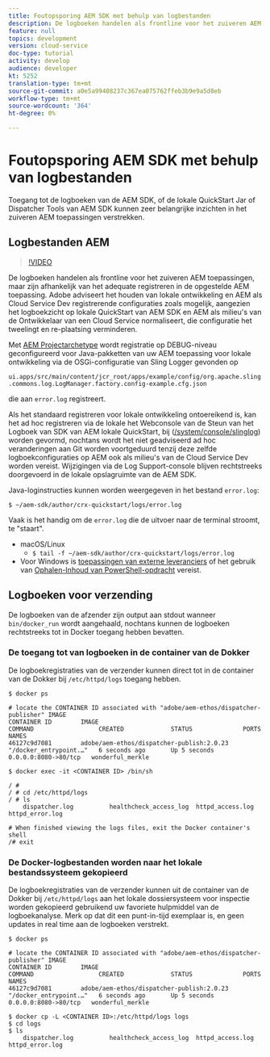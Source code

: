 ```yaml
---
title: Foutopsporing AEM SDK met behulp van logbestanden
description: De logboeken handelen als frontline voor het zuiveren AEM toepassingen, maar zijn afhankelijk van het adequate registreren in de opgestelde AEM toepassing.
feature: null
topics: development
version: cloud-service
doc-type: tutorial
activity: develop
audience: developer
kt: 5252
translation-type: tm+mt
source-git-commit: a0e5a99408237c367ea075762ffeb3b9e9a5d8eb
workflow-type: tm+mt
source-wordcount: '364'
ht-degree: 0%

---
```



# Foutopsporing AEM SDK met behulp van logbestanden

Toegang tot de logboeken van de AEM SDK, of de lokale QuickStart Jar of Dispatcher Tools van AEM SDK kunnen zeer belangrijke inzichten in het zuiveren AEM toepassingen verstrekken.

## Logbestanden AEM

>[!VIDEO](https://video.tv.adobe.com/v/34334/?quality=12&learn=on)

De logboeken handelen als frontline voor het zuiveren AEM toepassingen, maar zijn afhankelijk van het adequate registreren in de opgestelde AEM toepassing. Adobe adviseert het houden van lokale ontwikkeling en AEM als Cloud Service Dev registrerende configuraties zoals mogelijk, aangezien het logboekzicht op lokale QuickStart van AEM SDK en AEM als milieu&#39;s van de Ontwikkelaar van een Cloud Service normaliseert, die configuratie het tweelingt en re-plaatsing verminderen.

Met [AEM Projectarchetype](https://github.com/adobe/aem-project-archetype) wordt registratie op DEBUG-niveau geconfigureerd voor Java-pakketten van uw AEM toepassing voor lokale ontwikkeling via de OSGi-configuratie van Sling Logger gevonden op

`ui.apps/src/main/content/jcr_root/apps/example/config/org.apache.sling.commons.log.LogManager.factory.config-example.cfg.json`

die aan `error.log` registreert.

Als het standaard registreren voor lokale ontwikkeling ontoereikend is, kan het ad hoc registreren via de lokale het Webconsole van de Steun van het Logboek van SDK van AEM lokale QuickStart, bij ([/system/console/slinglog](http://localhost:4502/system/console/slinglog)) worden gevormd, nochtans wordt het niet geadviseerd ad hoc veranderingen aan Git worden voortgeduurd tenzij deze zelfde logboekconfiguraties op AEM ook als milieu&#39;s van de Cloud Service Dev worden vereist. Wijzigingen via de Log Support-console blijven rechtstreeks doorgevoerd in de lokale opslagruimte van de AEM SDK.

Java-loginstructies kunnen worden weergegeven in het bestand `error.log`:

```
$ ~/aem-sdk/author/crx-quickstart/logs/error.log
```

Vaak is het handig om de `error.log` die de uitvoer naar de terminal stroomt, te &quot;staart&quot;.

+ macOS/Linux
   + `$ tail -f ~/aem-sdk/author/crx-quickstart/logs/error.log`
+ Voor Windows is [toepassingen van externe leveranciers](https://stackoverflow.com/questions/187587/a-windows-equivalent-of-the-unix-tail-command) of het gebruik van [Ophalen-Inhoud van PowerShell-opdracht](https://stackoverflow.com/a/46444596/133936) vereist.

## Logboeken voor verzending

De logboeken van de afzender zijn output aan stdout wanneer `bin/docker_run` wordt aangehaald, nochtans kunnen de logboeken rechtstreeks tot in Docker toegang hebben bevatten.

### De toegang tot van logboeken in de container van de Dokker

De logboekregistraties van de verzender kunnen direct tot in de container van de Dokker bij `/etc/httpd/logs` toegang hebben.

```shell
$ docker ps

# locate the CONTAINER ID associated with "adobe/aem-ethos/dispatcher-publisher" IMAGE
CONTAINER ID        IMAGE                                       COMMAND                  CREATED             STATUS              PORTS                  NAMES
46127c9d7081        adobe/aem-ethos/dispatcher-publish:2.0.23   "/docker_entrypoint.…"   6 seconds ago       Up 5 seconds        0.0.0.0:8080->80/tcp   wonderful_merkle

$ docker exec -it <CONTAINER ID> /bin/sh

/ # 
/ # cd /etc/httpd/logs
/ # ls
    dispatcher.log          healthcheck_access_log  httpd_access.log        httpd_error.log

# When finished viewing the logs files, exit the Docker container's shell
/# exit
```

### De Docker-logbestanden worden naar het lokale bestandssysteem gekopieerd

De logboekregistraties van de verzender kunnen uit de container van de Dokker bij `/etc/httpd/logs` aan het lokale dossiersysteem voor inspectie worden gekopieerd gebruikend uw favoriete hulpmiddel van de logboekanalyse. Merk op dat dit een punt-in-tijd exemplaar is, en geen updates in real time aan de logboeken verstrekt.

```shell
$ docker ps

# locate the CONTAINER ID associated with "adobe/aem-ethos/dispatcher-publisher" IMAGE
CONTAINER ID        IMAGE                                       COMMAND                  CREATED             STATUS              PORTS                  NAMES
46127c9d7081        adobe/aem-ethos/dispatcher-publish:2.0.23   "/docker_entrypoint.…"   6 seconds ago       Up 5 seconds        0.0.0.0:8080->80/tcp   wonderful_merkle

$ docker cp -L <CONTAINER ID>:/etc/httpd/logs logs 
$ cd logs
$ ls
    dispatcher.log          healthcheck_access_log  httpd_access.log        httpd_error.log
```

